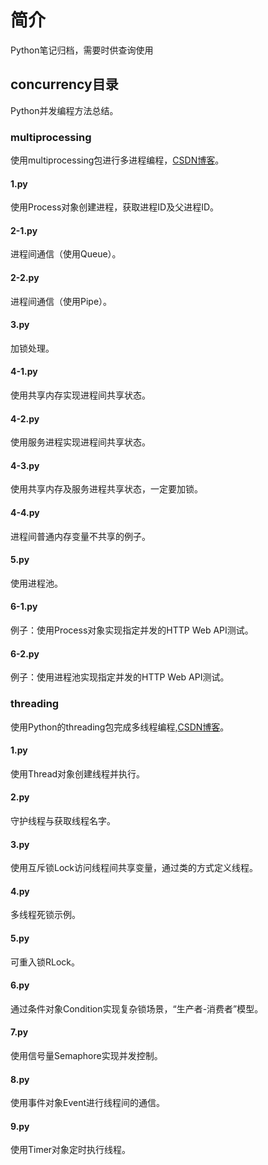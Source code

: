# 简介
Python笔记归档，需要时供查询使用

## concurrency目录
Python并发编程方法总结。

### multiprocessing
使用multiprocessing包进行多进程编程，[CSDN博客](http://blog.csdn.net/a464057216/article/details/52735584)。

#### 1.py
使用Process对象创建进程，获取进程ID及父进程ID。

#### 2-1.py
进程间通信（使用Queue）。

#### 2-2.py
进程间通信（使用Pipe）。

#### 3.py
加锁处理。

#### 4-1.py
使用共享内存实现进程间共享状态。

#### 4-2.py
使用服务进程实现进程间共享状态。

#### 4-3.py
使用共享内存及服务进程共享状态，一定要加锁。

#### 4-4.py
进程间普通内存变量不共享的例子。

#### 5.py
使用进程池。

#### 6-1.py
例子：使用Process对象实现指定并发的HTTP Web API测试。

#### 6-2.py
例子：使用进程池实现指定并发的HTTP Web API测试。

### threading
使用Python的threading包完成多线程编程,[CSDN博客](http://blog.csdn.net/a464057216/article/details/52743072)。

#### 1.py
使用Thread对象创建线程并执行。

#### 2.py
守护线程与获取线程名字。

#### 3.py
使用互斥锁Lock访问线程间共享变量，通过类的方式定义线程。

#### 4.py
多线程死锁示例。

#### 5.py
可重入锁RLock。

#### 6.py
通过条件对象Condition实现复杂锁场景，“生产者-消费者”模型。

#### 7.py
使用信号量Semaphore实现并发控制。

#### 8.py
使用事件对象Event进行线程间的通信。

#### 9.py
使用Timer对象定时执行线程。
